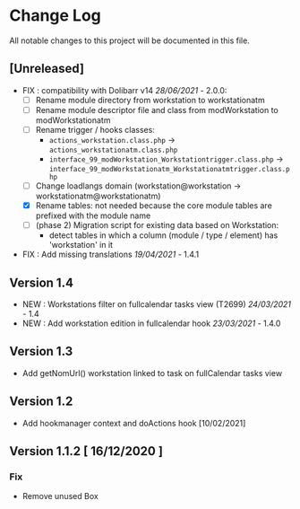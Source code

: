 # Change Log
All notable changes to this project will be documented in this file.

## [Unreleased]
- FIX : compatibility with Dolibarr v14 *28/06/2021* - 2.0.0:
     * [ ] Rename module directory from workstation to workstationatm
     * [ ] Rename module descriptor file and class from modWorkstation to modWorkstationatm
     * [ ] Rename trigger / hooks classes:
        - `actions_workstation.class.php` → `actions_workstationatm.class.php`
        - `interface_99_modWorkstation_Workstationtrigger.class.php` → `interface_99_modWorkstationatm_Workstationatmtrigger.class.php`
     * [ ] Change loadlangs domain (workstation@workstation → workstationatm@workstationatm)
     * [x] Rename tables: not needed because the core module tables are prefixed with the module name
     * [ ] (phase 2) Migration script for existing data based on Workstation:
        - detect tables in which a column (module / type / element) has 'workstation' in it


- FIX : Add missing translations *19/04/2021* - 1.4.1

## Version 1.4

- NEW : Workstations filter on fullcalendar tasks view (T2699) *24/03/2021* - 1.4
- NEW : Add workstation edition in fullcalendar hook *23/03/2021* - 1.4.0

## Version 1.3

- Add getNomUrl() workstation linked to task on fullCalendar tasks view

## Version 1.2

- Add hookmanager context and doActions hook [10/02/2021]

## Version 1.1.2 [ 16/12/2020 ]

### Fix 

- Remove unused Box

